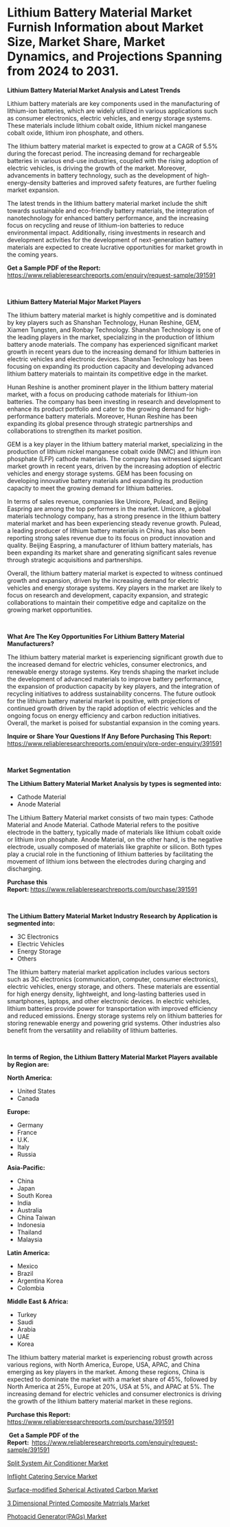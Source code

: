 <p><h1>Lithium Battery Material Market Furnish Information about Market Size, Market Share, Market Dynamics, and Projections Spanning from 2024 to 2031.</h1></p><p><strong>Lithium Battery Material Market Analysis and Latest Trends</strong></p>
<p><p>Lithium battery materials are key components used in the manufacturing of lithium-ion batteries, which are widely utilized in various applications such as consumer electronics, electric vehicles, and energy storage systems. These materials include lithium cobalt oxide, lithium nickel manganese cobalt oxide, lithium iron phosphate, and others.</p><p>The lithium battery material market is expected to grow at a CAGR of 5.5% during the forecast period. The increasing demand for rechargeable batteries in various end-use industries, coupled with the rising adoption of electric vehicles, is driving the growth of the market. Moreover, advancements in battery technology, such as the development of high-energy-density batteries and improved safety features, are further fueling market expansion.</p><p>The latest trends in the lithium battery material market include the shift towards sustainable and eco-friendly battery materials, the integration of nanotechnology for enhanced battery performance, and the increasing focus on recycling and reuse of lithium-ion batteries to reduce environmental impact. Additionally, rising investments in research and development activities for the development of next-generation battery materials are expected to create lucrative opportunities for market growth in the coming years.</p></p>
<p><strong>Get a Sample PDF of the Report:&nbsp;</strong> <a href="https://www.reliableresearchreports.com/enquiry/request-sample/391591">https://www.reliableresearchreports.com/enquiry/request-sample/391591</a></p>
<p>&nbsp;</p>
<p><strong>Lithium Battery Material Major Market Players</strong></p>
<p><p>The lithium battery material market is highly competitive and is dominated by key players such as Shanshan Technology, Hunan Reshine, GEM, Xiamen Tungsten, and Ronbay Technology. Shanshan Technology is one of the leading players in the market, specializing in the production of lithium battery anode materials. The company has experienced significant market growth in recent years due to the increasing demand for lithium batteries in electric vehicles and electronic devices. Shanshan Technology has been focusing on expanding its production capacity and developing advanced lithium battery materials to maintain its competitive edge in the market.</p><p>Hunan Reshine is another prominent player in the lithium battery material market, with a focus on producing cathode materials for lithium-ion batteries. The company has been investing in research and development to enhance its product portfolio and cater to the growing demand for high-performance battery materials. Moreover, Hunan Reshine has been expanding its global presence through strategic partnerships and collaborations to strengthen its market position.</p><p>GEM is a key player in the lithium battery material market, specializing in the production of lithium nickel manganese cobalt oxide (NMC) and lithium iron phosphate (LFP) cathode materials. The company has witnessed significant market growth in recent years, driven by the increasing adoption of electric vehicles and energy storage systems. GEM has been focusing on developing innovative battery materials and expanding its production capacity to meet the growing demand for lithium batteries.</p><p>In terms of sales revenue, companies like Umicore, Pulead, and Beijing Easpring are among the top performers in the market. Umicore, a global materials technology company, has a strong presence in the lithium battery material market and has been experiencing steady revenue growth. Pulead, a leading producer of lithium battery materials in China, has also been reporting strong sales revenue due to its focus on product innovation and quality. Beijing Easpring, a manufacturer of lithium battery materials, has been expanding its market share and generating significant sales revenue through strategic acquisitions and partnerships. </p><p>Overall, the lithium battery material market is expected to witness continued growth and expansion, driven by the increasing demand for electric vehicles and energy storage systems. Key players in the market are likely to focus on research and development, capacity expansion, and strategic collaborations to maintain their competitive edge and capitalize on the growing market opportunities.</p></p>
<p>&nbsp;</p>
<p><strong>What Are The Key Opportunities For Lithium Battery Material Manufacturers?</strong></p>
<p><p>The lithium battery material market is experiencing significant growth due to the increased demand for electric vehicles, consumer electronics, and renewable energy storage systems. Key trends shaping the market include the development of advanced materials to improve battery performance, the expansion of production capacity by key players, and the integration of recycling initiatives to address sustainability concerns. The future outlook for the lithium battery material market is positive, with projections of continued growth driven by the rapid adoption of electric vehicles and the ongoing focus on energy efficiency and carbon reduction initiatives. Overall, the market is poised for substantial expansion in the coming years.</p></p>
<p><strong>Inquire or Share Your Questions If Any Before Purchasing This Report:</strong> <a href="https://www.reliableresearchreports.com/enquiry/pre-order-enquiry/391591">https://www.reliableresearchreports.com/enquiry/pre-order-enquiry/391591</a></p>
<p>&nbsp;</p>
<p><strong>Market Segmentation</strong></p>
<p><strong>The Lithium Battery Material Market Analysis by types is segmented into:</strong></p>
<p><ul><li>Cathode Material</li><li>Anode Material</li></ul></p>
<p><p>The Lithium Battery Material market consists of two main types: Cathode Material and Anode Material. Cathode Material refers to the positive electrode in the battery, typically made of materials like lithium cobalt oxide or lithium iron phosphate. Anode Material, on the other hand, is the negative electrode, usually composed of materials like graphite or silicon. Both types play a crucial role in the functioning of lithium batteries by facilitating the movement of lithium ions between the electrodes during charging and discharging.</p></p>
<p><strong>Purchase this Report:&nbsp;</strong><a href="https://www.reliableresearchreports.com/purchase/391591">https://www.reliableresearchreports.com/purchase/391591</a></p>
<p>&nbsp;</p>
<p><strong>The Lithium Battery Material Market Industry Research by Application is segmented into:</strong></p>
<p><ul><li>3C Electronics</li><li>Electric Vehicles</li><li>Energy Storage</li><li>Others</li></ul></p>
<p><p>The lithium battery material market application includes various sectors such as 3C electronics (communication, computer, consumer electronics), electric vehicles, energy storage, and others. These materials are essential for high energy density, lightweight, and long-lasting batteries used in smartphones, laptops, and other electronic devices. In electric vehicles, lithium batteries provide power for transportation with improved efficiency and reduced emissions. Energy storage systems rely on lithium batteries for storing renewable energy and powering grid systems. Other industries also benefit from the versatility and reliability of lithium batteries.</p></p>
<p>&nbsp;</p>
<p><strong>In terms of Region, the Lithium Battery Material Market Players available by Region are:</strong></p>
<p>
    <p> <strong> North America: </strong>
        <ul>
            <li>United States</li>
            <li>Canada</li>
        </ul>
        </p> 
    <p> <strong> Europe: </strong>
        <ul>
            <li>Germany</li>
            <li>France</li>
            <li>U.K.</li>
            <li>Italy</li>
            <li>Russia</li>
        </ul>
        </p> 
    <p> <strong> Asia-Pacific: </strong>
        <ul>
            <li>China</li>
            <li>Japan</li>
            <li>South Korea</li>
            <li>India</li>
            <li>Australia</li>
            <li>China Taiwan</li>
            <li>Indonesia</li>
            <li>Thailand</li>
            <li>Malaysia</li>
        </ul>
        </p> 
    <p> <strong> Latin America: </strong>
        <ul>
            <li>Mexico</li>
            <li>Brazil</li>
            <li>Argentina Korea</li>
            <li>Colombia</li>
        </ul>
        </p> 
    <p> <strong> Middle East & Africa: </strong>
        <ul>
            <li>Turkey</li>
            <li>Saudi</li>
            <li>Arabia</li>
            <li>UAE</li>
            <li>Korea</li>
        </ul>
    </p>
    </p>
<p><p>The lithium battery material market is experiencing robust growth across various regions, with North America, Europe, USA, APAC, and China emerging as key players in the market. Among these regions, China is expected to dominate the market with a market share of 45%, followed by North America at 25%, Europe at 20%, USA at 5%, and APAC at 5%. The increasing demand for electric vehicles and consumer electronics is driving the growth of the lithium battery material market in these regions.</p></p>
<p><strong>Purchase this Report: </strong><a href="https://www.reliableresearchreports.com/purchase/391591">https://www.reliableresearchreports.com/purchase/391591</a></p>
<p>&nbsp;<strong>Get a Sample PDF of the Report:&nbsp;&nbsp;</strong><a href="https://www.reliableresearchreports.com/enquiry/request-sample/391591">https://www.reliableresearchreports.com/enquiry/request-sample/391591</a></p>
<p><strong></strong></p>
<p><p><a href="https://view.publitas.com/reportprime-1/split-system-air-conditioner-market-size-evaluating-its-market-trends-growth-and-projections-2024-2031/">Split System Air Conditioner Market</a></p><p><a href="https://view.publitas.com/reportprime-1/inflight-catering-service-market-size-share-trends-analysis-report-by-material-by-type-by-end-user-by-region-and-segment-forecasts-2024-2031/">Inflight Catering Service Market</a></p><p><a href="https://github.com/nicoletavirag/Market-Research-Report-List-2/blob/main/surface-modified-spherical-activated-carbon-market.md">Surface-modified Spherical Activated Carbon Market</a></p><p><a href="https://github.com/mauripalmi/Market-Research-Report-List-2/blob/main/3-dimensional-printed-composite-matrrials-market.md">3 Dimensional Printed Composite Matrrials Market</a></p><p><a href="https://shimmer-gardenia-37a.notion.site/Photoacid-Generator-PAGs-Market-Size-2024-2031-Global-Industrial-Analysis-Key-Geographical-Regio-adf312410cac416786a826a71a651215">Photoacid Generator(PAGs) Market</a></p></p>